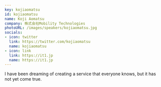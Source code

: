 ```yaml
---
key: kojiaomatsu
id: kojiaomatsu
name: Koji Aomatsu
company: 株式会社Mobility Technologies
photoURL: /images/speakers/kojiaomatsu.jpg
socials:
- icon: twitter
  link: https://twitter.com/kojiaomatsu
  name: kojiaomatsu
- icon: link
  link: https://it1.jp
  name: https://it1.jp
---
```

I have been dreaming of creating a service that everyone knows, but it has not yet come true.